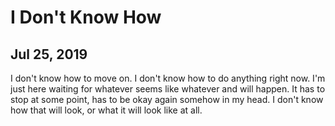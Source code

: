 # I Don't Know How
## Jul 25, 2019

I don't know how to move on. I don't know how to do anything right now. I'm just 
here waiting for whatever seems like whatever and will happen. It has to stop at 
some point, has to be okay again somehow in my head. I don't know how that will 
look, or what it will look like at all.
